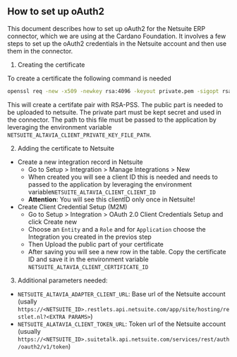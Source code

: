 ## How to set up oAuth2
This document describes how to set up oAuth2 for the Netsuite ERP connector, which we are using at the Cardano Foundation.
It involves a few steps to set up the oAuth2 credentials in the Netsuite account and then use them in the connector.

1. Creating the certificate

To create a certificate the following command is needed
```bash
openssl req -new -x509 -newkey rsa:4096 -keyout private.pem -sigopt rsa_padding_mode:pss -sha256 -sigopt rsa_pss_saltlen:64 -out public.pem -nodes -days 365
```
This will create a certifate pair with RSA-PSS. The public part is needed to be uploaded to netsuite.
The private part must be kept secret and used in the connector. 
The path to this file must be passed to the application by leveraging the environment variable `NETSUITE_ALTAVIA_CLIENT_PRIVATE_KEY_FILE_PATH`.

2. Adding the certificate to Netsuite
- Create a new integration record in Netsuite 
  - Go to Setup > Integration > Manage Integrations > New 
  - When created you will see a client ID this is needed and needs to passed to the application by leveraging the environment variable`NETSUITE_ALTAVIA_CLIENT_CLIENT_ID`
  - **Attention**: You will see this clientID only once in Netsuite!
- Create Client Credential Setup (M2M)
  - Go to Setup > Integration > OAuth 2.0 Client Credentials Setup and click Create new
  - Choose an `Entity` and a `Role` and for `Application` choose the Integration you created in the previos step
  - Then Upload the public part of your certificate
  - After saving you will see a new row in the table. Copy the certificate ID and save it in the environment variable `NETSUITE_ALTAVIA_CLIENT_CERTIFICATE_ID`
3. Additional parameters needed:
- `NETSUITE_ALTAVIA_ADAPTER_CLIENT_URL`: Base url of the Netsuite account (usally `https://<NETSUITE_ID>.restlets.api.netsuite.com/app/site/hosting/restlet.nl?<EXTRA PARAMS>`)
- `NETSUITE_ALATAVIA_CLIENT_TOKEN_URL`: Token url of the Netsuite account (usually `https://<NETSUITE_ID>.suitetalk.api.netsuite.com/services/rest/auth/oauth2/v1/token`)